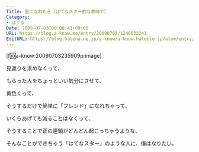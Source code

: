 ```yaml
---
Title: 星になれたら（はてなスター的な意味で）
Category:
- はてな
Date: 2009-07-03T00:00:41+09:00
URL: https://blog.a-know.me/entry/20090703/1246633241
EditURL: https://blog.hatena.ne.jp/a-know/a-know.hateblo.jp/atom/entry/12921228815727980017
---
```



[f:id:a-know:20090703235909p:image]


見返りを求めなくって、

もらった人をちょっといい気分にさせて、

黄色くって、

そうするだけで簡単に「フレンド」になれちゃって、

いくらあげても減ることはなくって、

そうすることで正の連鎖がどんどん起こっちゃうような、



そんなことができちゃう「はてなスター」のような人に、僕はなりたい。
